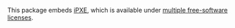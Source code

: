 This package embeds [iPXE](https://ipxe.org), which is available
under [multiple free-software licenses](https://ipxe.org/licensing).